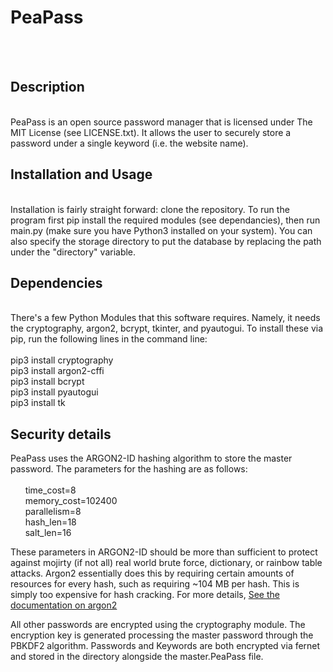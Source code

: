 # PeaPass
<br><br>




## Description
<br>
PeaPass is an open source password manager that is licensed under The
MIT License (see LICENSE.txt). It allows the user to securely store 
a password under a single keyword (i.e. the website name).

## Installation and Usage

<Br>
Installation is fairly straight forward: clone the repository. To run the
program first pip install the required modules (see dependancies), then 
run main.py (make sure you have Python3 installed on your system). You can 
also specify the storage directory to put the database by replacing the path 
under the "directory" variable. 

## Dependencies
<br>
There's a few Python Modules that this software requires. Namely, it needs
the cryptography, argon2, bcrypt, tkinter, and pyautogui. To install these via pip,
run the following lines in the command line:
<br><br>
pip3 install cryptography <br>
pip3 install argon2-cffi <br>
pip3 install bcrypt <br>
pip3 install pyautogui <br> 
pip3 install tk <br>

## Security details
PeaPass uses the ARGON2-ID hashing algorithm to store the master password. 
The parameters for the hashing are as follows: <br> <br>
&nbsp;&nbsp;&nbsp;&nbsp;&nbsp;&nbsp;time_cost=8 <br>
&nbsp;&nbsp;&nbsp;&nbsp;&nbsp;&nbsp;memory_cost=102400 <br>
&nbsp;&nbsp;&nbsp;&nbsp;&nbsp;&nbsp;parallelism=8 <br>
&nbsp;&nbsp;&nbsp;&nbsp;&nbsp;&nbsp;hash_len=18 <br>
&nbsp;&nbsp;&nbsp;&nbsp;&nbsp;&nbsp;salt_len=16

These parameters in ARGON2-ID should be more than sufficient to protect 
against mojirty (if not all) real world brute force, dictionary, or rainbow table attacks.
Argon2 essentially does this by requiring certain amounts of resources for 
every hash, such as requiring ~104 MB per hash. This is simply too expensive
for hash cracking. For more details, [See the documentation on argon2](https://argon2-cffi.readthedocs.io/en/stable/parameters.html)

All other passwords are encrypted using the cryptography module. The 
encryption key is generated processing the master password through the PBKDF2 
algorithm. Passwords and Keywords are both encrypted via fernet and stored in 
the directory alongside the master.PeaPass file. 
